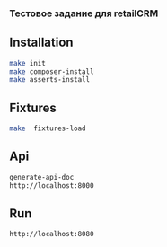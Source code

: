 ### Тестовое задание для retailCRM

## Installation

```bash
make init
make composer-install
make asserts-install
````

## Fixtures
```bash
make  fixtures-load
```

## Api
```bash
generate-api-doc
http://localhost:8000
```

## Run 
```bash
http://localhost:8080
```